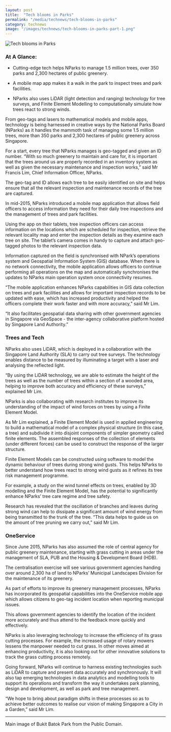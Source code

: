 ```yaml
---
layout: post
title:  "Tech blooms in Parks"
permalink: "/media/technews/tech-blooms-in-parks"
category: technews
image: "/images/technews/tech-blooms-in-parks-part-1.png"
---
```


![Tech blooms in Parks]({{site.baseurl}}/images/technews/tech-blooms-in-parks-part-1.png)

### **At A Glance:** 
*	Cutting-edge tech helps NParks to manage 1.5 million trees, over 350 parks and 2,300 hectares of public greenery. 

*	A mobile map app makes it a walk in the park to inspect trees and park facilities. 

*	NParks also uses LiDAR (light detection and ranging) technology for tree surveys, and Finite Element Modelling to computationally simulate how trees react to strong winds.

From geo-tags and lasers to mathematical models and mobile apps, technology is being harnessed in creative ways by the National Parks Board (NParks) as it handles the mammoth task of managing some 1.5 million trees, more than 350 parks and 2,300 hectares of public greenery across Singapore.

For a start, every tree that NParks manages is geo-tagged and given an ID number.  “With so much greenery to maintain and care for, it is important that the trees around us are properly recorded in an inventory system as well as given the necessary maintenance and inspection works,” said Mr Francis Lim, Chief Information Officer, NParks.

The geo-tag and ID allows each tree to be easily identified on site and helps ensure that all the relevant inspection and maintenance records of the tree are captured.

In mid-2015, NParks introduced a mobile map application that allows field officers to access information they need for their daily tree inspections and the management of trees and park facilities. 

Using the app on their tablets, tree inspection officers can access information on the locations which are scheduled for inspection, retrieve the relevant locality map and enter the inspection details as they examine each tree on site. The tablet’s camera comes in handy to capture and attach geo-tagged photos to the relevant inspection data.

Information captured on the field is synchronised with NPark’s operations system and Geospatial Information System (GIS) database. When there is no network connectivity, the mobile application allows officers to continue performing all operations on the map and automatically synchronises the updates to NParks main operation system once connectivity resumes.

“The mobile application enhances NParks capabilities in GIS data collection on trees and park facilities and allows for important inspection records to be updated with ease, which has increased productivity and helped the officers complete their work faster and with more accuracy,” said Mr Lim. 

“It also facilitates geospatial data sharing with other government agencies in Singapore via GeoSpace - the inter-agency collaborative platform hosted by Singapore Land Authority.”

### **Trees and Tech**
NParks also uses LiDAR, which is deployed in a collaboration with the Singapore Land Authority (SLA) to carry out tree surveys. The technology enables distance to be measured by illuminating a target with a laser and analysing the reflected light. 

“By using the LiDAR technology, we are able to estimate the height of the trees as well as the number of trees within a section of a wooded area, helping to improve both accuracy and efficiency of these surveys,” explained Mr Lim. 

NParks is also collaborating with research institutes to improve its understanding of the impact of wind forces on trees by using a Finite Element Model. 

As Mr Lim explained, a Finite Element Model is used in applied engineering to build a mathematical model of a complex physical structure (in this case, a tree) and subdivide it into disjoint components of simpler geometry called finite elements. The assembled responses of the collection of elements (under different forces) can be used to construct the response of the larger structure.

Finite Element Models can be constructed using software  to model the dynamic behaviour of trees during strong wind gusts. This helps NParks to better understand how trees react to strong wind gusts as it refines its tree risk management programme.

For example, a study on the wind tunnel effects on trees, enabled by 3D modelling and the Finite Element Model, has the potential to significantly enhance NParks’ tree care regime and tree safety.

Research has revealed that the oscillation of branches and leaves during strong wind can help to dissipate a significant amount of wind energy from being transmitted to the trunk of the tree. “This data helps to guide us on the amount of tree pruning we carry out,” said Mr Lim. 

### **OneService**
Since June 2015, NParks has also assumed the role of central agency for public greenery maintenance, starting with grass cutting in areas under the management of SLA, PUB and the Housing & Development Board (HDB). 

The centralisation exercise will see various government agencies handing over around 2,300 ha of land to NParks’ Municipal Landscapes Division for the maintenance of its greenery.

As part of efforts to improve its greenery management processes, NParks has incorporated its geospatial capabilities into the OneService mobile app which allows citizens to geo-tag incident location when reporting municipal issues. 

This allows government agencies to identify the location of the incident more accurately and thus attend to the feedback more quickly and effectively. 

NParks is also leveraging technology to increase the efficiency of its grass cutting processes. For example, the increased usage of rotary mowers lessens the manpower needed to cut grass. In other moves aimed at enhancing productivity, it is also looking out for other innovative solutions to track the grass cutting process remotely.

Going forward, NParks will continue to harness existing technologies such as LiDAR to capture and present data accurately and synchronously. It will also tap emerging technologies in data analytics and modelling tools to support its operations and transform the way it undertakes park planning, design and development, as well as park and tree management.

“We hope to bring about paradigm shifts in these processes so as to achieve better outcomes to realise our vision of making Singapore a City in a Garden,” said Mr Lim. 

---

Main image of Bukit Batok Park from the Public Domain.
